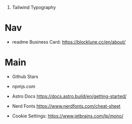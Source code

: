 1. Tailwind Typography

# Nav

- readme Business Card: https://blocklune.cc/en/about/

# Main

- Github Stars
- npmjs.com
- Astro Docs https://docs.astro.build/en/getting-started/
- Nerd Fonts https://www.nerdfonts.com/cheat-sheet

- Cookie Settings: https://www.jetbrains.com/lp/mono/